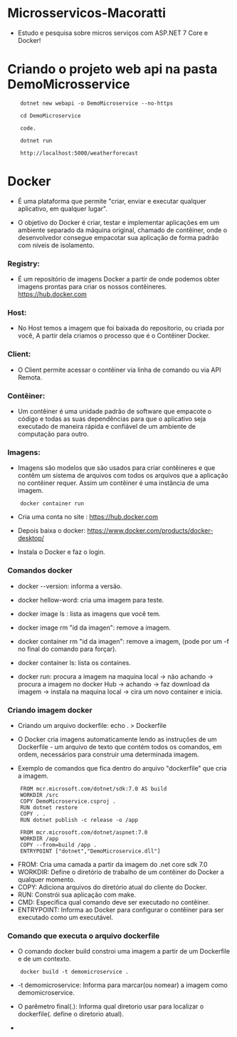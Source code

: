 # Microsservicos-Macoratti

 - Estudo e pesquisa sobre micros serviços com ASP.NET 7 Core e Docker!

# Criando o projeto web api na pasta DemoMicrosservice

<blockquete>

        dotnet new webapi -o DemoMicroservice --no-https

        cd DemoMicroservice

        code.

        dotnet run

        http://localhost:5000/weatherforecast

</blockquete>

# Docker
 
 - É uma plataforma que permite "criar, enviar e executar qualquer aplicativo, em qualquer lugar".

 - O objetivo do Docker é criar, testar e implementar aplicações em um ambiente separado da máquina original, chamado de contêiner, onde o desenvolvedor consegue empacotar sua aplicação de forma padrão com níveis de isolamento.

 ### Registry:

  - É um repositório de imagens Docker a partir de onde podemos obter imagens prontas para criar os nossos contêineres. https://hub.docker.com

 ### Host:

  - No Host temos a imagem que foi baixada do repositorio, ou criada por você, A partir dela criamos o processo que é o Contêiner Docker.

 ### Client:

  - O Client permite acessar o contêiner via linha de comando ou via API Remota. 

 ### Contêiner:

  - Um contêiner é uma unidade padrão de software que empacote o código e todas as suas dependências para que o aplicativo seja executado de maneira rápida e confiável de um ambiente de computação para outro.

 ### Imagens:

  - Imagens são modelos que são usados para criar contêineres e que contêm um sistema de arquivos com todos os arquivos que a aplicação no contêiner requer. Assim um contêiner é uma instância de uma imagem.

<blockquete>

        docker container run  

</blockquete>

 - Cria uma conta no site : https://hub.docker.com

 - Depois baixa o docker: https://www.docker.com/products/docker-desktop/

 - Instala o Docker e faz o login.

 ### Comandos docker

  - docker --version: informa a versão.
 
  - docker hellow-word: cria uma imagem para teste.

  - docker image ls : lista as imagens que você tem.

  - docker image rm "id da imagen": remove a imagem.

  - docker container rm "id da imagen": remove a imagem, (pode por um -f no final do comando para forçar).

  - docker container ls: lista os containes.

  - docker run: procura a imagem na maquina local -> não achando -> procura a imagem no docker Hub ->
 achando -> faz download da imagem -> instala na maquina local -> cira um novo container e inicia.

 ### Criando imagem docker

  - Criando um arquivo dockerfile: echo . > Dockerfile

  - O Docker cria imagens automaticamente lendo as instruções de um Dockerfile - um arquivo de texto que contém todos os comandos, em ordem, necessários para construir uma determinada imagem.

  - Exemplo de comandos que fica dentro do arquivo "dockerfile" que cria a imagem.

<blockquete>

        FROM mcr.microsoft.com/dotnet/sdk:7.0 AS build
        WORKDIR /src
        COPY DemoMicroservice.csproj .
        RUN dotnet restore
        COPY . .
        RUN dotnet publish -c release -o /app

        FROM mcr.microsoft.com/dotnet/aspnet:7.0
        WORKDIR /app
        COPY --from=build /app .
        ENTRYPOINT ["dotnet","DemoMicroservice.dll"]       

</blockquete>

 - FROM: Cria uma camada a partir da imagem do .net core sdk 7.0
 - WORKDIR: Define o diretório de trabalho de um contêiner do Docker a qualquer momento.
 - COPY: Adiciona arquivos do diretório atual do cliente do Docker.
 - RUN: Constrói sua aplicação com make.
 - CMD: Especifica qual comando deve ser executado no contêiner.
 - ENTRYPOINT: Informa ao Docker para configurar o contêiner para ser executado como um executável.

 ### Comando que executa o arquivo dockerfile

  - O comando docker build constroi uma imagem a partir de um Dockerfile e de um contexto.

<blockquete>

        docker build -t demomicroservice .

</blockquete>

 - -t demomicroservice: Informa para marcar(ou nomear) a imagem como demomicroservice.

 - O parêmetro final(.): Informa qual diretorio usar para localizar o dockerfile(. define o diretorio atual).

 - 

 








